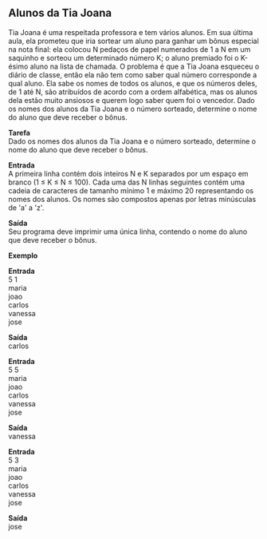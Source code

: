 ## Alunos da Tia Joana

Tia Joana é uma respeitada professora e tem vários alunos. Em sua última aula, ela prometeu que iria sortear um aluno para ganhar um bônus especial na nota final: ela colocou N pedaços de papel numerados de 1 a N em um saquinho e sorteou um determinado número K; o aluno premiado foi o K-ésimo aluno na lista de chamada.
O problema é que a Tia Joana esqueceu o diário de classe, então ela não tem como saber qual número corresponde a qual aluno. Ela sabe os nomes de todos os alunos, e que os números deles, de 1 até N, são atribuídos de acordo com a ordem alfabética, mas os alunos dela estão muito ansiosos e querem logo saber quem foi o vencedor.
Dado os nomes dos alunos da Tia Joana e o número sorteado, determine o nome do aluno que deve receber o bônus.

**Tarefa** <br>
Dado os nomes dos alunos da Tia Joana e o número sorteado, determine o nome do aluno que deve receber o bônus.

**Entrada** <br>
A primeira linha contém dois inteiros N e K separados por um espaço em branco (1 ≤ K ≤ N ≤ 100). Cada uma das N linhas seguintes contém uma cadeia de caracteres de tamanho mínimo 1 e máximo 20 representando os nomes dos alunos. Os nomes são compostos apenas por letras minúsculas de 'a' a 'z'.

**Saída** <br>
Seu programa deve imprimir uma única linha, contendo o nome do aluno que deve receber o bônus. <br>

**Exemplo** <br>

**Entrada** <br>
5 1 <br>
maria <br>
joao <br>
carlos <br>
vanessa <br>
jose <br>

**Saída** <br>
carlos <br>

**Entrada** <br>
5 5 <br>
maria <br>
joao <br>
carlos <br>
vanessa <br>
jose <br>

**Saída** <br>
vanessa <br>

**Entrada** <br>
5 3 <br>
maria <br>
joao <br>
carlos <br>
vanessa <br>
jose <br>

**Saída** <br>
jose